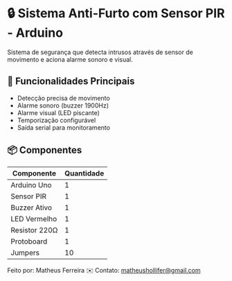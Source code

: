 # 🔒 Sistema Anti-Furto com Sensor PIR - Arduino

Sistema de segurança que detecta intrusos através de sensor de movimento e aciona alarme sonoro e visual.

## 🚨 Funcionalidades Principais
- Detecção precisa de movimento
- Alarme sonoro (buzzer 1900Hz)
- Alarme visual (LED piscante)
- Temporização configurável
- Saída serial para monitoramento

## 📦 Componentes
| Componente | Quantidade |
|------------|------------|
| Arduino Uno | 1 |
| Sensor PIR | 1 |
| Buzzer Ativo | 1 |
| LED Vermelho | 1 |
| Resistor 220Ω | 1 |
| Protoboard | 1 |
| Jumpers | 10 |

Feito por: Matheus Ferreira
✉️ Contato: matheushollifer@gmail.com
